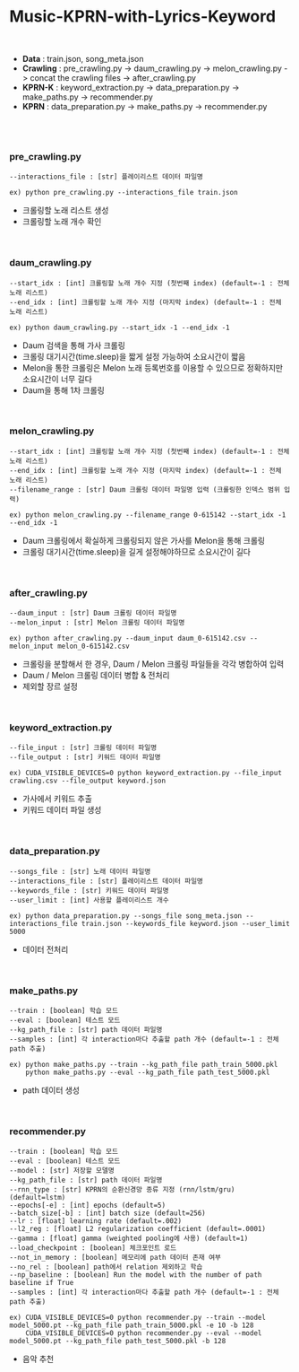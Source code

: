 # Music-KPRN-with-Lyrics-Keyword

<br/>

- **Data** : train.json, song_meta.json
- **Crawling** : pre_crawling.py -> daum_crawling.py -> melon_crawling.py -> concat the crawling files -> after_crawling.py
- **KPRN-K** : keyword_extraction.py -> data_preparation.py -> make_paths.py -> recommender.py
- **KPRN** : data_preparation.py -> make_paths.py -> recommender.py
<br>
<br>

### pre_crawling.py
    --interactions_file : [str] 플레이리스트 데이터 파일명
    
    ex) python pre_crawling.py --interactions_file train.json

- 크롤링할 노래 리스트 생성
- 크롤링할 노래 개수 확인
<br>

### daum_crawling.py
    --start_idx : [int] 크롤링할 노래 개수 지정 (첫번째 index) (default=-1 : 전체 노래 리스트)
    --end_idx : [int] 크롤링할 노래 개수 지정 (마지막 index) (default=-1 : 전체 노래 리스트)
    
    ex) python daum_crawling.py --start_idx -1 --end_idx -1

- Daum 검색을 통해 가사 크롤링
- 크롤링 대기시간(time.sleep)을 짧게 설정 가능하여 소요시간이 짧음
- Melon을 통한 크롤링은 Melon 노래 등록번호를 이용할 수 있으므로 정확하지만 소요시간이 너무 길다
- Daum을 통해 1차 크롤링
<br>

### melon_crawling.py
    --start_idx : [int] 크롤링할 노래 개수 지정 (첫번째 index) (default=-1 : 전체 노래 리스트)
    --end_idx : [int] 크롤링할 노래 개수 지정 (마지막 index) (default=-1 : 전체 노래 리스트)
    --filename_range : [str] Daum 크롤링 데이터 파일명 입력 (크롤링한 인덱스 범위 입력)
    
    ex) python melon_crawling.py --filename_range 0-615142 --start_idx -1 --end_idx -1

- Daum 크롤링에서 확실하게 크롤링되지 않은 가사를 Melon을 통해 크롤링
- 크롤링 대기시간(time.sleep)을 길게 설정해야하므로 소요시간이 길다
<br>

### after_crawling.py
    --daum_input : [str] Daum 크롤링 데이터 파일명
    --melon_input : [str] Melon 크롤링 데이터 파일명
    
    ex) python after_crawling.py --daum_input daum_0-615142.csv --melon_input melon_0-615142.csv

- 크롤링을 분할해서 한 경우, Daum / Melon 크롤링 파일들을 각각 병합하여 입력
- Daum / Melon 크롤링 데이터 병합 & 전처리
- 제외할 장르 설정
<br>

### keyword_extraction.py
    --file_input : [str] 크롤링 데이터 파일명
    --file_output : [str] 키워드 데이터 파일명
    
    ex) CUDA_VISIBLE_DEVICES=0 python keyword_extraction.py --file_input crawling.csv --file_output keyword.json

- 가사에서 키워드 추출
- 키워드 데이터 파일 생성
<br>

### data_preparation.py
    --songs_file : [str] 노래 데이터 파일명
    --interactions_file : [str] 플레이리스트 데이터 파일명
    --keywords_file : [str] 키워드 데이터 파일명
    --user_limit : [int] 사용할 플레이리스트 개수
    
    ex) python data_preparation.py --songs_file song_meta.json --interactions_file train.json --keywords_file keyword.json --user_limit 5000

- 데이터 전처리
<br>

### make_paths.py
    --train : [boolean] 학습 모드
    --eval : [boolean] 테스트 모드
    --kg_path_file : [str] path 데이터 파일명
    --samples : [int] 각 interaction마다 추출할 path 개수 (default=-1 : 전체 path 추출)
    
    ex) python make_paths.py --train --kg_path_file path_train_5000.pkl
        python make_paths.py --eval --kg_path_file path_test_5000.pkl

- path 데이터 생성
<br>

### recommender.py
    --train : [boolean] 학습 모드
    --eval : [boolean] 테스트 모드
    --model : [str] 저장할 모델명
    --kg_path_file : [str] path 데이터 파일명
    --rnn_type : [str] KPRN의 순환신경망 종류 지정 (rnn/lstm/gru) (default=lstm)
    --epochs[-e] : [int] epochs (default=5)
    --batch_size[-b] : [int] batch size (default=256)
    --lr : [float] learning rate (default=.002)
    --l2_reg : [float] L2 regularization coefficient (default=.0001)
    --gamma : [float] gamma (weighted pooling에 사용) (default=1)
    --load_checkpoint : [boolean] 체크포인트 로드
    --not_in_memory : [boolean] 메모리에 path 데이터 존재 여부
    --no_rel : [boolean] path에서 relation 제외하고 학습
    --np_baseline : [boolean] Run the model with the number of path baseline if True
    --samples : [int] 각 interaction마다 추출할 path 개수 (default=-1 : 전체 path 추출)

    ex) CUDA_VISIBLE_DEVICES=0 python recommender.py --train --model model_5000.pt --kg_path_file path_train_5000.pkl -e 10 -b 128
        CUDA_VISIBLE_DEVICES=0 python recommender.py --eval --model model_5000.pt --kg_path_file path_test_5000.pkl -b 128

- 음악 추천
